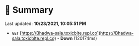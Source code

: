 # 📖 Summary
Last updated: **10/23/2021, 10:05:51 PM**

- `GET` [https://Bhadwa-sala.toxicblte.repl.co](https://Bhadwa-sala.toxicblte.repl.co) - **Down** (120174ms)
